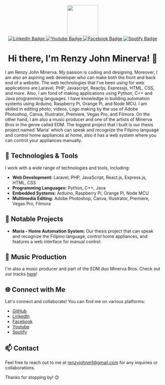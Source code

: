 <div id="header" align="center">
  <img src="https://media.giphy.com/media/M9gbBd9nbDrOTu1Mqx/giphy.gif" width="100"/>
  <div id="badges">
    <a href="your-linkedin-URL">
      <img src="https://img.shields.io/badge/LinkedIn-blue?style=for-the-badge&logo=linkedin&logoColor=white" alt="LinkedIn Badge"/>
    </a>
    <a href="your-youtube-URL">
      <img src="https://img.shields.io/badge/YouTube-red?style=for-the-badge&logo=youtube&logoColor=white" alt="Youtube Badge"/>
    </a>
    <a href="your-twitter-URL">
      <img src="https://img.shields.io/badge/Facebook-blue?style=for-the-badge&logo=facebook&logoColor=white" alt="Facebook Badge"/>
    </a>
    <a href="your-twitter-URL">
      <img src="https://img.shields.io/badge/Spotify-green?style=for-the-badge&logo=spotify&logoColor=white" alt="Spotify Badge"/>
    </a>
  </div>
    <img src="https://komarev.com/ghpvc/?username=renzycode&style=flat-square&color=blue" alt=""/>
  <h1>
    Hi there, I'm Renzy John Minerva! 👋
</div>

I am Renzy John Minerva. My passion is coding and designing. Moreover, I am also an aspiring web developer who can make both the front and back end of a website. The web technologies that I've been using for web applications are Laravel, PHP, Javascript, Reactjs, Expressjs, HTML, CSS, and more. Also, I am fond of making applications using Python, C++ and Java programming languages. I have knowledge in building automation systems using Arduino, Raspberry Pi, Orange Pi, and Node MCU. I am skilled in editing photo, videos, Logo making by the use of Adobe Photoshop, Canva, Illustrator, Premiere, Vegas Pro, and Filmora. On the other hand, I am also a music producer and one of the artists of Minerva Bros in the genre called EDM. The biggest project that I built is our thesis project named 'Maria' which can speak and recognize the Filipino language and control home appliances at home, also it has a web system where you can control your appliances manually.

## 🔧 Technologies & Tools

I work with a wide range of technologies and tools, including:

- **Web Development:** Laravel, PHP, JavaScript, React.js, Express.js, HTML, CSS
- **Programming Languages:** Python, C++, Java
- **Embedded Systems:** Arduino, Raspberry Pi, Orange Pi, Node MCU
- **Multimedia Editing:** Adobe Photoshop, Canva, Illustrator, Premiere, Vegas Pro, Filmora

## 🌟 Notable Projects

- **Maria - Home Automation System:** Our thesis project that can speak and recognize the Filipino language, control home appliances, and features a web interface for manual control.

## 🎵 Music Production

I'm also a music producer and part of the EDM duo Minerva Bros. Check out our tracks [here](link-to-your-music)!

## 🌐 Connect with Me

Let's connect and collaborate! You can find me on various platforms:

- [GitHub](https://github.com/YourGitHubUsername)
- [LinkedIn](https://www.linkedin.com/in/YourLinkedInProfile)
- [Facebook](https://twitter.com/YourTwitterHandle)
- [Youtube](https://twitter.com/YourTwitterHandle)
- [Spotify](https://twitter.com/YourTwitterHandle)

## 📫 Contact

Feel free to reach out to me at [renzyjohnm1@gmail.com](mailto:renzyjohnm1@gmail.com) for any inquiries or collaborations.

Thanks for stopping by! 😊

